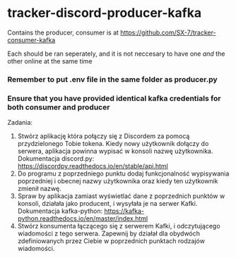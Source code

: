 # tracker-discord-producer-kafka
Contains the producer, consumer is at https://github.com/SX-7/tracker-consumer-kafka

Each should be ran seperately, and it is not neccesary to have one *and* the other online at the same time

### Remember to put .env file in the same folder as producer.py
### Ensure that you have provided identical kafka credentials for both consumer and producer

Zadania:
1. Stwórz aplikację która połączy się z Discordem za pomocą przydzielonego Tobie tokena. Kiedy nowy użytkownik dołączy do serwera, aplikacja powinna wypisać w konsoli nazwę użytkownika. Dokumentacja discord.py: https://discordpy.readthedocs.io/en/stable/api.html
2. Do programu z poprzedniego punktu dodaj funkcjonalność wypisywania poprzedniej i obecnej nazwy użytkownika oraz kiedy ten użytkownik zmienił nazwę.
3. Spraw by aplikacja zamiast wyświetlać dane z poprzednich punktów w konsoli, działała jako producent, i wysyłała je na serwer Kafki. 
Dokumentacja kafka-python: https://kafka-python.readthedocs.io/en/master/index.html
4. Stwórz konsumenta łączącego się z serwerem Kafki, i odczytującego wiadomości z tego serwera. Zapewnij by działał dla obydwóch zdefiniowanych przez Ciebie w poprzednich punktach rodzajów wiadomości.

